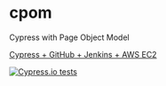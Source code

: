 # cpom
Cypress with Page Object Model

[Cypress + GitHub + Jenkins + AWS EC2](https://medium.com/@depapp/cypress-github-jenkins-aws-ec2-1014b68a148a)


[![Cypress.io tests](https://img.shields.io/badge/cypress.io-tests-green.svg?style=flat-square)](https://cypress.io)
